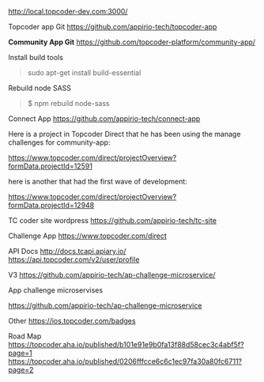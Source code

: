 http://local.topcoder-dev.com:3000/

Topcoder app Git 
https://github.com/appirio-tech/topcoder-app


**Community App Git** 
https://github.com/topcoder-platform/community-app/

Install build tools
>sudo apt-get install build-essential 

Rebuild node SASS
>$ npm rebuild node-sass





Connect App
https://github.com/appirio-tech/connect-app


Here is a project in Topcoder Direct that he has been using the manage challenges for community-app:

https://www.topcoder.com/direct/projectOverview?formData.projectId=12591


here is another that had the first wave of development:  

https://www.topcoder.com/direct/projectOverview?formData.projectId=12948


TC coder site wordpress 
https://github.com/appirio-tech/tc-site


Challenge App
https://www.topcoder.com/direct

API Docs 
http://docs.tcapi.apiary.io/
https://api.topcoder.com/v2/user/profile

V3
https://github.com/appirio-tech/ap-challenge-microservice/

App challenge microservises 

https://github.com/appirio-tech/ap-challenge-microservice

Other 
https://ios.topcoder.com/badges


Road Map
https://topcoder.aha.io/published/b101e91e9b0fa13f88d58cec3c4abf5f?page=1
https://topcoder.aha.io/published/0206fffcce6c6c1ec97fa30a80fc6711?page=2


